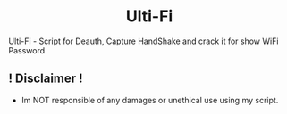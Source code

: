 # <h1 align="center"><b>Ulti-Fi</b></h1>


Ulti-Fi - Script for Deauth, Capture HandShake and crack it for show WiFi Password

## ! Disclaimer !
- Im NOT responsible of any damages or unethical use using my script.
